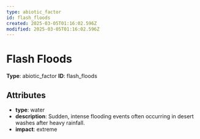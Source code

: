 ```yaml
---
type: abiotic_factor
id: flash_floods
created: 2025-03-05T01:16:02.596Z
modified: 2025-03-05T01:16:02.596Z
---
```


# Flash Floods

**Type**: abiotic_factor
**ID**: flash_floods

## Attributes

- **type**: water
- **description**: Sudden, intense flooding events often occurring in desert washes after heavy rainfall.
- **impact**: extreme

